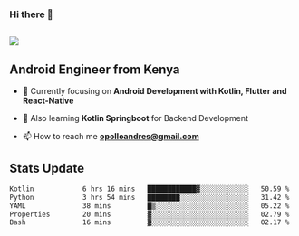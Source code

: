 ### Hi there 👋
<h2 align="left"><img src="https://readme-typing-svg.herokuapp.com?color='blue'&lines=I'm+Andrew+Opollo😊;Welcome+to+my+Github😜"> </h2>

## Android Engineer from Kenya


- 🌱 Currently focusing on **Android Development with Kotlin, Flutter and React-Native**

- 🔭 Also learning **Kotlin Springboot** for Backend Development

- 📫 How to reach me **opolloandres@gmail.com**


## Stats Update
<!--START_SECTION:waka-->

```txt
Kotlin            6 hrs 16 mins   ████████████▓░░░░░░░░░░░░   50.59 %
Python            3 hrs 54 mins   ████████░░░░░░░░░░░░░░░░░   31.42 %
YAML              38 mins         █▒░░░░░░░░░░░░░░░░░░░░░░░   05.22 %
Properties        20 mins         ▓░░░░░░░░░░░░░░░░░░░░░░░░   02.79 %
Bash              16 mins         ▓░░░░░░░░░░░░░░░░░░░░░░░░   02.17 %
```

<!--END_SECTION:waka-->


